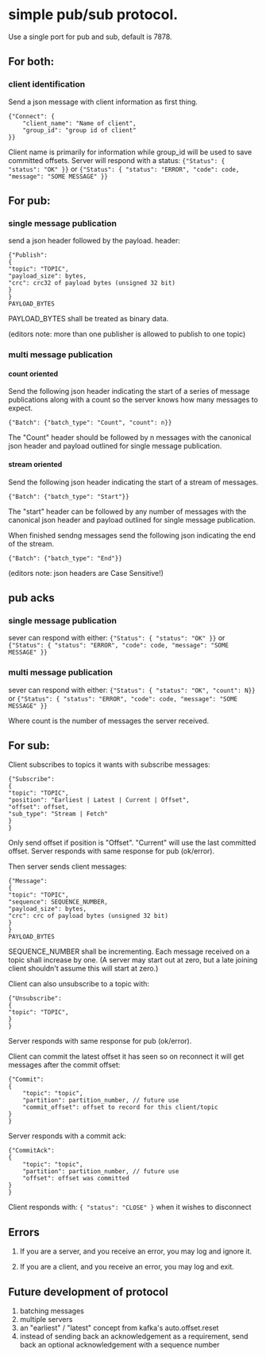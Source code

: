 # simple pub/sub protocol.
Use a single port for pub and sub, default is 7878.

## For both:
### client identification
Send a json message with client information as first thing.
```
{"Connect": {
    "client_name": "Name of client",
    "group_id": "group id of client"
}}
```
Client name is primarily for information while group_id will be used to save
committed offsets.  Server will respond with a status:
`{"Status": { "status": "OK" }}` or
`{"Status": { "status": "ERROR", "code": code, "message": "SOME MESSAGE" }}`

## For pub:
### single message publication
send a json header followed by the payload.
header:
```
{"Publish":
{
"topic": "TOPIC",
"payload_size": bytes,
"crc": crc32 of payload bytes (unsigned 32 bit)
}
}
PAYLOAD_BYTES
```

PAYLOAD_BYTES shall be treated as binary data.

(editors note:  more than one publisher is allowed to publish to one topic)
### multi message publication
#### count oriented
Send the following json header indicating the start of a series of message publications
along with a count so the server knows how many messages to expect.
```
{"Batch": {"batch_type": "Count", "count": n}}
```

The "Count" header should be followed by n messages with the canonical json
header and payload outlined for single message publication.

#### stream oriented
Send the following json header indicating the start of a stream of messages.
```
{"Batch": {"batch_type": "Start"}}
```
The "start" header can be followed by any number of messages with the
canonical json header and payload outlined for single message publication.

When finished sendng messages send the following json indicating the end of the
stream.
```
{"Batch": {"batch_type": "End"}}
```
(editors note:  json headers are Case Sensitive!)

## pub acks
### single message publication
sever can respond with either:
`{"Status": { "status": "OK" }}` or
`{"Status": { "status": "ERROR", "code": code, "message": "SOME MESSAGE" }}`

### multi message publication
sever can respond with either:
`{"Status": { "status": "OK", "count": N}}` or
`{"Status": { "status": "ERROR", "code": code, "message": "SOME MESSAGE" }}`

Where count is the number of messages the server received.

## For sub:
Client subscribes to topics it wants with subscribe messages:
```
{"Subscribe":
{
"topic": "TOPIC",
"position": "Earliest | Latest | Current | Offset",
"offset": offset,
"sub_type": "Stream | Fetch"
}
}
```
Only send offset if position is "Offset".  "Current" will use the last committed
offset.
Server responds with same response for pub (ok/error).

Then server sends client messages:
```
{"Message":
{
"topic": "TOPIC",
"sequence": SEQUENCE_NUMBER,
"payload_size": bytes,
"crc": crc of payload bytes (unsigned 32 bit)
}
}
PAYLOAD_BYTES
```

SEQUENCE_NUMBER shall be incrementing.  Each message received on a topic shall
increase by one.  (A server may start out at zero, but a late joining client
shouldn't assume this will start at zero.)

Client can also unsubscribe to a topic with:
```
{"Unsubscribe":
{
"topic": "TOPIC",
}
}
```
Server responds with same response for pub (ok/error).

Client can commit the latest offset it has seen so on reconnect it will get
messages after the commit offset:
```
{"Commit":
{
    "topic": "topic",
    "partition": partition_number, // future use
    "commit_offset": offset to record for this client/topic
}
}
```
Server responds with a commit ack:
```
{"CommitAck":
{
    "topic": "topic",
    "partition": partition_number, // future use
    "offset": offset was committed
}
}
```


Client responds with:
`{ "status": "CLOSE" }` when it wishes to disconnect


## Errors

1. If you are a server, and you receive an error, you may log and ignore it.

2. If you are a client, and you receive an error, you may log and exit.

## Future development of protocol

1. batching messages
2. multiple servers
3. an "earliest" / "latest" concept from kafka's auto.offset.reset
4. instead of sending back an acknowledgement as a requirement, send back an optional acknowledgement with a sequence number

